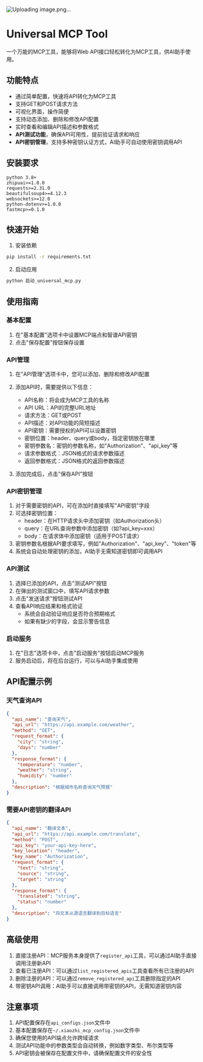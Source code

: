 ![Uploading image.png…]()

# Universal MCP Tool

一个万能的MCP工具，能够将Web API接口轻松转化为MCP工具，供AI助手使用。

## 功能特点

- 通过简单配置，快速将API转化为MCP工具
- 支持GET和POST请求方法
- 可视化界面，操作简便
- 支持动态添加、删除和修改API配置
- 实时查看和编辑API描述和参数格式
- **API测试功能**，确保API可用性，提前验证请求和响应
- **API密钥管理**，支持多种密钥认证方式，AI助手可自动使用密钥调用API

## 安装要求

```
python 3.8+
zhipuai>=1.0.0
requests>=2.31.0
beautifulsoup4>=4.12.3
websockets>=12.0
python-dotenv>=1.0.0
fastmcp>=0.1.0
```

## 快速开始

1. 安装依赖

```bash
pip install -r requirements.txt
```

2. 启动应用

```bash
python 启动_universal_mcp.py
```

## 使用指南

### 基本配置

1. 在"基本配置"选项卡中设置MCP端点和智谱API密钥
2. 点击"保存配置"按钮保存设置

### API管理

1. 在"API管理"选项卡中，您可以添加、删除和修改API配置
2. 添加API时，需要提供以下信息：
   - API名称：将会成为MCP工具的名称
   - API URL：API的完整URL地址
   - 请求方法：GET或POST
   - API描述：对API功能的简短描述
   - API密钥：需要授权的API可以设置密钥
   - 密钥位置：header、query或body，指定密钥放在哪里
   - 密钥参数名：密钥的参数名称，如"Authorization"、"api_key"等
   - 请求参数格式：JSON格式的请求参数描述
   - 返回参数格式：JSON格式的返回参数描述

3. 添加完成后，点击"保存API"按钮

### API密钥管理

1. 对于需要密钥的API，可在添加时直接填写"API密钥"字段
2. 可选择密钥位置：
   - header：在HTTP请求头中添加密钥（如Authorization头）
   - query：在URL查询参数中添加密钥（如?api_key=xxx）
   - body：在请求体中添加密钥（适用于POST请求）
3. 密钥参数名根据API要求填写，例如"Authorization"、"api_key"、"token"等
4. 系统会自动处理密钥的添加，AI助手无需知道密钥即可调用API

### API测试

1. 选择已添加的API，点击"测试API"按钮
2. 在弹出的测试窗口中，填写API请求参数
3. 点击"发送请求"按钮测试API
4. 查看API响应结果和格式验证
   - 系统会自动验证响应是否符合预期格式
   - 如果有缺少的字段，会显示警告信息

### 启动服务

1. 在"日志"选项卡中，点击"启动服务"按钮启动MCP服务
2. 服务启动后，将在后台运行，可以与AI助手集成使用

## API配置示例

### 天气查询API

```json
{
  "api_name": "查询天气",
  "api_url": "https://api.example.com/weather",
  "method": "GET",
  "request_format": {
    "city": "string",
    "days": "number"
  },
  "response_format": {
    "temperature": "number",
    "weather": "string",
    "humidity": "number"
  },
  "description": "根据城市名称查询天气预报"
}
```

### 需要API密钥的翻译API

```json
{
  "api_name": "翻译文本",
  "api_url": "https://api.example.com/translate",
  "method": "POST",
  "api_key": "your-api-key-here",
  "key_location": "header",
  "key_name": "Authorization",
  "request_format": {
    "text": "string",
    "source": "string",
    "target": "string"
  },
  "response_format": {
    "translated": "string",
    "status": "number"
  },
  "description": "将文本从源语言翻译到目标语言"
}
```

## 高级使用

1. 直接注册API：MCP服务本身提供了`register_api`工具，可以通过AI助手直接调用注册新API
2. 查看已注册API：可以通过`list_registered_apis`工具查看所有已注册的API
3. 删除注册的API：可以通过`remove_registered_api`工具删除指定的API
4. 带密钥API调用：AI助手可以直接调用带密钥的API，无需知道密钥内容

## 注意事项

1. API配置保存在`api_configs.json`文件中
2. 基本配置保存在`~/.xiaozhi_mcp_config.json`文件中
3. 确保您使用的API端点允许跨域请求
4. 测试API功能中的参数类型会自动转换，例如数字类型、布尔类型等
5. API密钥会被保存在配置文件中，请确保配置文件的安全性 
